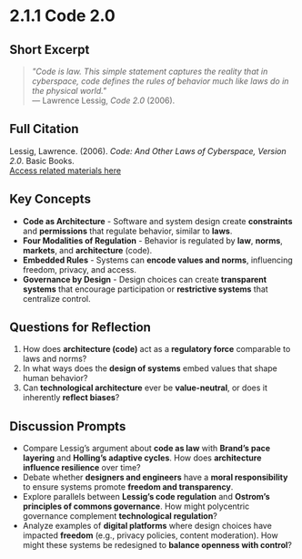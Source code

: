 # 2.1.1 Code 2.0

## Short Excerpt
> *"Code is law. This simple statement captures the reality that in cyberspace, code defines the rules of behavior much like laws do in the physical world."*  
> — Lawrence Lessig, *Code 2.0* (2006).

## Full Citation
Lessig, Lawrence. (2006). *Code: And Other Laws of Cyberspace, Version 2.0*. Basic Books.  
[Access related materials here](https://www.code-is-law.org/)  

## Key Concepts
- **Code as Architecture** - Software and system design create **constraints** and **permissions** that regulate behavior, similar to **laws**.  
- **Four Modalities of Regulation** - Behavior is regulated by **law**, **norms**, **markets**, and **architecture** (code).  
- **Embedded Rules** - Systems can **encode values and norms**, influencing freedom, privacy, and access.  
- **Governance by Design** - Design choices can create **transparent systems** that encourage participation or **restrictive systems** that centralize control.  

## Questions for Reflection
1. How does **architecture (code)** act as a **regulatory force** comparable to laws and norms?  
2. In what ways does the **design of systems** embed values that shape human behavior?  
3. Can **technological architecture** ever be **value-neutral**, or does it inherently **reflect biases**?  

## Discussion Prompts
- Compare Lessig’s argument about **code as law** with **Brand’s pace layering** and **Holling’s adaptive cycles**. How does **architecture influence resilience** over time?  
- Debate whether **designers and engineers** have a **moral responsibility** to ensure systems promote **freedom and transparency**.  
- Explore parallels between **Lessig’s code regulation** and **Ostrom’s principles of commons governance**. How might polycentric governance complement **technological regulation**?  
- Analyze examples of **digital platforms** where design choices have impacted **freedom** (e.g., privacy policies, content moderation). How might these systems be redesigned to **balance openness with control**?  

